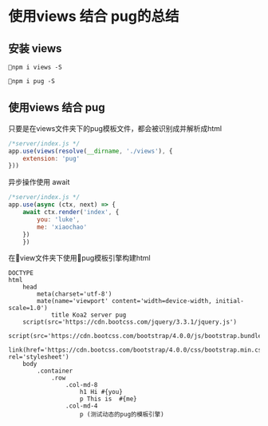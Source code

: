 # 使用views 结合 pug的总结
## 安装 views
`npm i views -S`

`npm i pug -S`
## 使用views 结合 pug

只要是在views文件夹下的pug模板文件，都会被识别成并解析成html
```js
/*server/index.js */
app.use(views(resolve(__dirname, './views'), {
    extension: 'pug'
})) 
```

异步操作使用 await
```js
/*server/index.js */
app.use(async (ctx, next) => {
    await ctx.render('index', {
        you: 'luke',
        me: 'xiaochao'
    })
    })
```  
在view文件夹下使用pug模板引擎构建html
```pug
DOCTYPE
html
    head
        meta(charset='utf-8')
        mate(name='viewport' content='width=device-width, initial-scale=1.0')
            title Koa2 server pug
    script(src='https://cdn.bootcss.com/jquery/3.3.1/jquery.js')        
    script(src='https://cdn.bootcss.com/bootstrap/4.0.0/js/bootstrap.bundle.min.js')
    link(href='https://cdn.bootcss.com/bootstrap/4.0.0/css/bootstrap.min.css', rel='stylesheet')
    body
        .container
            .row
                .col-md-8
                    h1 Hi #{you} 
                    p This is  #{me}
                .col-md-4
                    p (测试动态的pug的模板引擎)

```

    